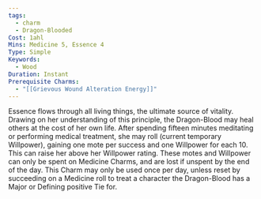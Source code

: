 ```yaml
---
tags:
  - charm
  - Dragon-Blooded
Cost: 1ahl
Mins: Medicine 5, Essence 4
Type: Simple
Keywords:
  - Wood
Duration: Instant
Prerequisite Charms:
  - "[[Grievous Wound Alteration Energy]]"
---
```

Essence flows through all living things, the ultimate source of vitality. Drawing on her understanding of this principle, the Dragon-Blood may heal others at the cost of her own life. After spending fifteen minutes meditating or performing medical treatment, she may roll (current temporary Willpower), gaining one mote per success and one Willpower for each 10. This can raise her above her Willpower rating. These motes and Willpower can only be spent on Medicine Charms, and are lost if unspent by the end of the day. This Charm may only be used once per day, unless reset by succeeding on a Medicine roll to treat a character the Dragon-Blood has a Major or Defining positive Tie for.